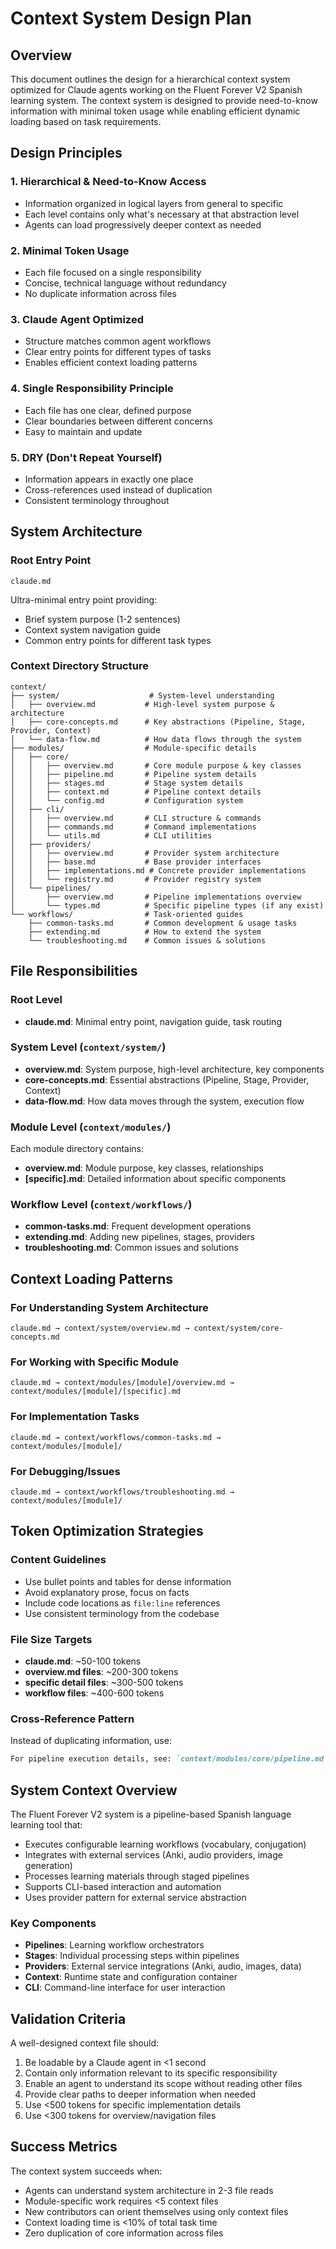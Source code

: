# Context System Design Plan

## Overview

This document outlines the design for a hierarchical context system optimized for Claude agents working on the Fluent Forever V2 Spanish learning system. The context system is designed to provide need-to-know information with minimal token usage while enabling efficient dynamic loading based on task requirements.

## Design Principles

### 1. Hierarchical & Need-to-Know Access
- Information organized in logical layers from general to specific
- Each level contains only what's necessary at that abstraction level
- Agents can load progressively deeper context as needed

### 2. Minimal Token Usage
- Each file focused on a single responsibility
- Concise, technical language without redundancy
- No duplicate information across files

### 3. Claude Agent Optimized
- Structure matches common agent workflows
- Clear entry points for different types of tasks
- Enables efficient context loading patterns

### 4. Single Responsibility Principle
- Each file has one clear, defined purpose
- Clear boundaries between different concerns
- Easy to maintain and update

### 5. DRY (Don't Repeat Yourself)
- Information appears in exactly one place
- Cross-references used instead of duplication
- Consistent terminology throughout

## System Architecture

### Root Entry Point
```
claude.md
```
Ultra-minimal entry point providing:
- Brief system purpose (1-2 sentences)
- Context system navigation guide
- Common entry points for different task types

### Context Directory Structure

```
context/
├── system/                    # System-level understanding
│   ├── overview.md           # High-level system purpose & architecture
│   ├── core-concepts.md      # Key abstractions (Pipeline, Stage, Provider, Context)
│   └── data-flow.md          # How data flows through the system
├── modules/                  # Module-specific details
│   ├── core/
│   │   ├── overview.md       # Core module purpose & key classes
│   │   ├── pipeline.md       # Pipeline system details
│   │   ├── stages.md         # Stage system details
│   │   ├── context.md        # Pipeline context details
│   │   └── config.md         # Configuration system
│   ├── cli/
│   │   ├── overview.md       # CLI structure & commands
│   │   ├── commands.md       # Command implementations
│   │   └── utils.md          # CLI utilities
│   ├── providers/
│   │   ├── overview.md       # Provider system architecture
│   │   ├── base.md           # Base provider interfaces
│   │   ├── implementations.md # Concrete provider implementations
│   │   └── registry.md       # Provider registry system
│   └── pipelines/
│       ├── overview.md       # Pipeline implementations overview
│       └── types.md          # Specific pipeline types (if any exist)
└── workflows/                # Task-oriented guides
    ├── common-tasks.md       # Common development & usage tasks
    ├── extending.md          # How to extend the system
    └── troubleshooting.md    # Common issues & solutions
```

## File Responsibilities

### Root Level
- **claude.md**: Minimal entry point, navigation guide, task routing

### System Level (`context/system/`)
- **overview.md**: System purpose, high-level architecture, key components
- **core-concepts.md**: Essential abstractions (Pipeline, Stage, Provider, Context)
- **data-flow.md**: How data moves through the system, execution flow

### Module Level (`context/modules/`)
Each module directory contains:
- **overview.md**: Module purpose, key classes, relationships
- **[specific].md**: Detailed information about specific components

### Workflow Level (`context/workflows/`)
- **common-tasks.md**: Frequent development operations
- **extending.md**: Adding new pipelines, stages, providers
- **troubleshooting.md**: Common issues and solutions

## Context Loading Patterns

### For Understanding System Architecture
```
claude.md → context/system/overview.md → context/system/core-concepts.md
```

### For Working with Specific Module
```
claude.md → context/modules/[module]/overview.md → context/modules/[module]/[specific].md
```

### For Implementation Tasks
```
claude.md → context/workflows/common-tasks.md → context/modules/[module]/
```

### For Debugging/Issues
```
claude.md → context/workflows/troubleshooting.md → context/modules/[module]/
```

## Token Optimization Strategies

### Content Guidelines
- Use bullet points and tables for dense information
- Avoid explanatory prose, focus on facts
- Include code locations as `file:line` references
- Use consistent terminology from the codebase

### File Size Targets
- **claude.md**: ~50-100 tokens
- **overview.md files**: ~200-300 tokens
- **specific detail files**: ~300-500 tokens
- **workflow files**: ~400-600 tokens

### Cross-Reference Pattern
Instead of duplicating information, use:
```markdown
For pipeline execution details, see: `context/modules/core/pipeline.md`
```

## System Context Overview

The Fluent Forever V2 system is a pipeline-based Spanish language learning tool that:

- Executes configurable learning workflows (vocabulary, conjugation)
- Integrates with external services (Anki, audio providers, image generation)
- Processes learning materials through staged pipelines
- Supports CLI-based interaction and automation
- Uses provider pattern for external service abstraction

### Key Components
- **Pipelines**: Learning workflow orchestrators
- **Stages**: Individual processing steps within pipelines
- **Providers**: External service integrations (Anki, audio, images, data)
- **Context**: Runtime state and configuration container
- **CLI**: Command-line interface for user interaction

## Validation Criteria

A well-designed context file should:
1. Be loadable by a Claude agent in <1 second
2. Contain only information relevant to its specific responsibility
3. Enable an agent to understand its scope without reading other files
4. Provide clear paths to deeper information when needed
5. Use <500 tokens for specific implementation details
6. Use <300 tokens for overview/navigation files

## Success Metrics

The context system succeeds when:
- Agents can understand system architecture in 2-3 file reads
- Module-specific work requires <5 context files
- New contributors can orient themselves using only context files
- Context loading time is <10% of total task time
- Zero duplication of core information across files

